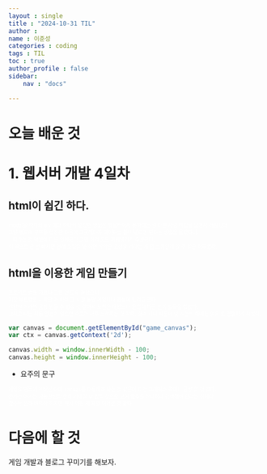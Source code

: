 ```yaml
---
layout : single
title : "2024-10-31 TIL"
author : 
name : 이준성
categories : coding
tags : TIL
toc : true
author_profile : false
sidebar:
    nav : "docs"

---
```



# 오늘 배운 것 

# 1. 웹서버 개발 4일차 


## html이 쉽긴 하다.
<span style = "color:white; font-size:70%">
modal을 각각의 div 마다 하나씩 넣었던 방법은 효율적이지 못하다는 걸 다른 사람 작업물 보면서 깨달았다.<br>
그냥 별도의 구역을 설정한 다음에 그곳에다가 데이터를 붙여 넣으면 된다는 방법을 몰랐다니.<br>
<span style = "color:white; font-size:20%">innerHtml</span>이라는 것 덕분에 다른 언어보다 그런 식의 코드 끼워넣기가 수월하다.<br>
이 쪽으로 한 번 빠지면 원래 코딩을 못 하던 사람은 고생할 거라는 게 뭔 느낌인지 알 것 같은 하루였다.
</span>



## html을 이용한 게임 만들기
<span style = "color:white; font-size:70%">프로젝트 발표 자료나 그런 건 모두 끝났으니 <br>
기왕 부트캠프 시작한 거 아예 그 시간 동안 게임이나 만들어 보려고 했다. <br>
간단한 거라면 금방 만들 수 있을 것 같아서 도전은 해봤으나 문법이 다른 점이 발목을 잡았다.<br>
그리고 나는 자동 완성이 없으면 속도가 너무 느려지는 것 같다. 함수 하나 때문에 몇 시간씩 해메는 일을 또 경험하게 되었다.
</span>

```js
var canvas = document.getElementById("game_canvas");
var ctx = canvas.getContext('2d');

canvas.width = window.innerWidth - 100;
canvas.height = window.innerHeight - 100;
```

- 요주의 문구<br>
<span style = "color:white; font-size:70%">
게임을 만들기 위해선 아마 canvas를 이용해야 하는 것 같은데 이건 그래픽스 쪽이니 금방 할 것 같다.<br>
문제는 여기는 자동완성을 전혀 기대할 수 없을 것으로 보여 함수를 하나하나 검색해야 한다는 점이다.<br>
함수야 원래 배워야 하지만 역시 이런 게 제일 어려운 것 같다.
</span>




# 다음에 할 것
게임 개발과 블로그 꾸미기를 해보자.
